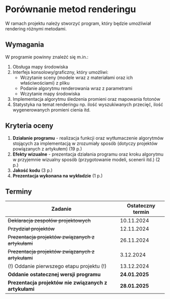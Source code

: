 # Porównanie metod renderingu

W ramach projektu należy stworzyć program, który będzie umożliwiał rendering różnymi metodami.

## Wymagania

W programie powinny znaleźć się m.in.:
1. Obsługa mapy środowiska
2. Interfejs konsolowy/graficzny, który umożliwi:
   - Wczytanie sceny (modele wraz z materiałami oraz ich właściwościami) z pliku
   - Podanie algorytmu renderowania wraz z parametrami
   - Wczytanie mapy środowiska
3. Implementacja algorytmu śledzenia promieni oraz mapowania fotonów
4. Statystyka na temat renderingu np. ilość wyszukiwanych przecięć, ilość wygenerowanych promieni cienia itd.

## Kryteria oceny

1. **Działanie programu** - realizacja funkcji oraz wytłumaczenie algorytmów stojących za implementacją w zrozumiały sposób (dotyczy projektów powiązanych z artykułem) (19 p.)
2. **Efekty wizualne** - prezentacja działania programu oraz kroku algorytmu w przyjemnie wizualny sposób (przygotowanie modeli, scenerii itd.) (2 p.)
3. **Jakość kodu** (3 p.)
4. **Prezentacja wykonana na wykładzie** (1 p.)

## Terminy

| Zadanie                                                 | Ostateczny termin          |
|---------------------------------------------------------|----------------------------|
| ~~Deklaracja zespołów projektowych~~                    | 10.11.2024                 |
| ~~Przydział projektów~~                                 | 12.11.2024                 |
| ~~Prezentacja projektów związanych z artykułami~~       | 26.11.2024                 |
| ~~Prezentacja projektów związanych z artykułami~~       | 3.12.2024                  |
| (!) Oddanie pierwszego etapu projektu (!)               | 13.12.2024                 |
| **Oddanie ostatecznej wersji programu**                 | **24.01.2025**             |
| **Prezentacja projektów nie związanych z artykułami**   | **28.01.2025**             |